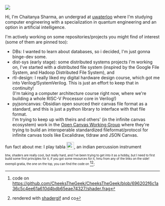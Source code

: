 ![](https://github.com/CheeksTheGeek/CheeksTheGeek/blob/2acfa3159d00ccada02f6ec624fda7c31b6ee5af/nested-wavy-1030w.gif)

Hi, I'm Chaitanya Sharma, an undergrad at [uwaterloo](https://uwaterloo.ca/) where I'm studying computer engineering with a specialization in quantum engineering and an option in artificial intelligence.

I'm actively working on some repositories/projects you might find of interest (some of them are pinned too):
- DBs: I wanted to learn about databases, so i decided, I'm just gonna binge-dev some.
- dist-sys (early stage): some distributed systems projects I'm working on, I've started with a distributed file system (inspired by the Google File System, and Hadoop Distributed File System), and
- rtl-design: I really liked my digital hardware design course, which got me into Verilog/SystemVerilog. This is just an effort to keep that in continuity! <br> (I'm taking a computer architecture course right now, where we're building a whole RISC-V Processor core in Verilog!)
- pyjsoncanvas: Obsidian open sourced their canvas file format as a standard, and this is just a python library to interface with that file format. <br> I'm trying to keep up with theirs and others' (in the infinite canvas ecosystem) work in the [Open Canvas Working Group](https://www.canvasprotocol.org/) where they're trying to build an interoperable standardized fileformat/protocol for infinite canvas tools like Excalidraw, tldraw and JSON Canvas.

fun fact about me: I play tabla <img src="https://github.com/CheeksTheGeek/cheeksthegeek.github.io/blob/9ce73ee32a4d45ee8593308e295031f1766766b6/tabla.png" alt="tabla" height="24" style="vertical-align: text-bottom;">, an indian percussion instrument

<sub><sup>btw, shaders are really cool, but really hard, and I've been trying to get into it as a hobby, but I need to first build some first principles for it, if you got some resources for it, hmu from any of the links on the side! exempli gratia, the one on the top, you can find the code on </sup></sub>[^1][^2]:

[^1]: code on https://github.com/CheeksTheGeek/CheeksTheGeek/blob/696202f6c1a36c5c4ee61a610d4bdb65eae74327/shader.frag
[^2]: rendered with [shadergif](https://shadergif.com/) and co
